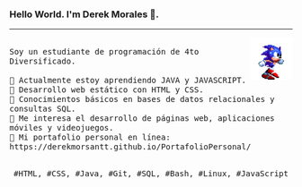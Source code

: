 ### Hello World. I'm Derek Morales 👋.
---
<p>
  <img src="./dd9nvgt-10b1bc61-c854-446a-bac5-c746e007fd99-1687275450.gif" align="right" width="15%"/>
  <samp>
    <br>Soy un estudiante de programación de 4to Diversificado.<br>
    <br>🔹 Actualmente estoy aprendiendo JAVA y JAVASCRIPT.
    <br>🔹 Desarrollo web estático con HTML y CSS.
    <br>🔹 Conocimientos básicos en bases de datos relacionales y consultas SQL.
    <br>🔹 Me interesa el desarrollo de páginas web, aplicaciones móviles y videojuegos.
    <br>🔹 Mi portafolio personal en línea: https://derekmorsantt.github.io/PortafolioPersonal/
    </samp>
   <br>
  <br>
  <p align="center">
    <samp>
      #HTML, #CSS, #Java, #Git, #SQL, #Bash, #Linux, #JavaScript
     </samp>
    <br>
  </p>
  
</p>
